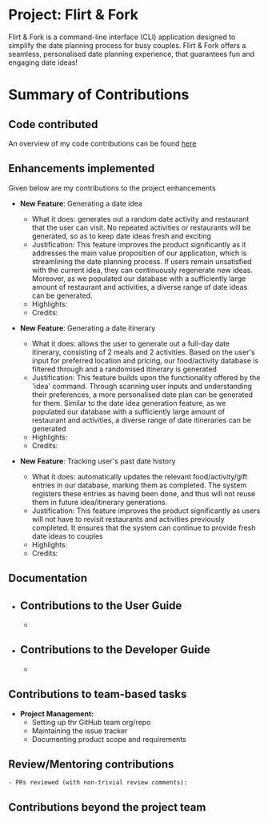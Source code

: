 # Project: Flirt & Fork

Flirt & Fork is a command-line interface (CLI) application designed to simplify the date planning process for busy couples. Flirt & Fork offers a seamless, personalised date planning experience, that guarantees fun and engaging date ideas!

# Summary of Contributions

## Code contributed
An overview of my code contributions can be found [here](https://nus-cs2113-ay2324s2.github.io/tp-dashboard/?search=ryantdl&breakdown=true)

## Enhancements implemented
Given below are my contributions to the project enhancements

- **New Feature**: Generating a date idea
    - What it does: generates out a random date activity and restaurant that the user can visit. No repeated activities or restaurants will be generated, so as to keep date ideas fresh and exciting
    - Justification: This feature improves the product significantly as it addresses the main value proposition of our application, which is streamlining the date planning process. If users remain unsatisfied with the current idea, they can continuously regenerate new ideas. Moreover, as we populated our database with a sufficiently large amount of restaurant and activities, a diverse range of date ideas can be generated.
    - Highlights:
    - Credits:

- **New Feature**: Generating a date itinerary
    - What it does: allows the user to generate out a full-day date itinerary, consisting of 2 meals and 2 activities. Based on the user's input for preferred location and pricing, our food/activity database is filtered through and a randomised itinerary is generated 
    - Justification: This feature builds upon the functionality offered by the 'idea' command. Through scanning user inputs and understanding their preferences, a more personalised date plan can be generated for them. Similar to the date idea generation feature, as we populated our database with a sufficiently large amount of restaurant and activities, a diverse range of date itineraries can be generated
    - Highlights:
    - Credits:

- **New Feature**: Tracking user's past date history
    - What it does: automatically updates the relevant food/activity/gift entries in our database, marking them as completed. The system registers these entries as having been done, and thus will not reuse them in future idea/itinerary generations.
    - Justification: This feature improves the product significantly as users will not have to revisit restaurants and activities previously completed. It ensures that the system can continue to provide fresh date ideas to couples
    - Highlights:
    - Credits:


## Documentation
- Contributions to the User Guide
    -
    -
- Contributions to the Developer Guide
    -
    -

## Contributions to team-based tasks
- **Project Management:** 
    - Setting up thr GitHub team org/repo
    - Maintaining the issue tracker
    - Documenting product scope and requirements  


## Review/Mentoring contributions
    - PRs reviewed (with non-trivial review comments): 

## Contributions beyond the project team